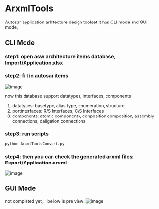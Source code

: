 # ArxmlTools
Autosar application arhitecture design toolset
it has CLI mode and GUI mode,

## CLI Mode
### step1: open asw architecture items database, Import/Application.xlsx

### step2: fill in autosar items

![image](https://github.com/PeaceZhang/ArxmlTools/assets/31465472/f5b30e7a-50d6-426f-aa98-12a5b12243a4)

now this database support datatypes, interfaces, components
1. datatypes: basetype, alias type, enumeration, structure
2. portinterfaces: R/S Interfaces, C/S Interfaces
3. components: atomic components, conposition composition, assembly connections, daligation connections

### step3: run scripts
```bash
python ArxmlToolsConvert.py
```
### step4: then you can check the generated arxml files: Export/Application.arxml
![image](https://github.com/PeaceZhang/ArxmlTools/assets/31465472/c2714a35-9271-4303-adf9-dc7d0626737e)



## GUI Mode
not completed yet， bellow is pre view:
![image](https://github.com/PeaceZhang/ArxmlTools/assets/31465472/e9a90a23-8521-4a92-a29c-4139a9ec0a58)
